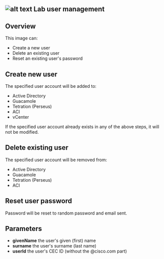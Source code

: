 ## ![alt text](https://raw.githubusercontent.com/techBeck03/Scratch/runner/ecoScripts/user-management/icon.png "Logo") Lab user management

## Overview
This image can:

- Create a new user
- Delete an existing user
- Reset an existing user's password

## Create new user

The specified user account will be added to:

- Active Directory
- Guacamole
- Tetration (Perseus)
- ACI
- vCenter

If the specified user account already exists in any of the above steps, it will not be modified.

## Delete existing user

The specified user account will be removed from:

- Active Directory
- Guacamole
- Tetration (Perseus)
- ACI

## Reset user password

Password will be reset to random password and email sent.

## Parameters

- **givenName** the user's given (first) name
- **surname** the user's surname (last name)
- **userId** the user's CEC ID (without the @cisco.com part)
